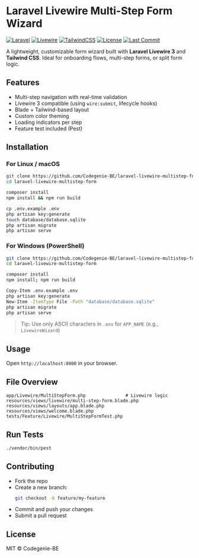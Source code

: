 # Laravel Livewire Multi-Step Form Wizard

[![Laravel](https://img.shields.io/badge/Laravel-12.x-red?logo=laravel)](https://laravel.com)
[![Livewire](https://img.shields.io/badge/Livewire-3.6-blueviolet)](https://livewire.laravel.com)
[![TailwindCSS](https://img.shields.io/badge/TailwindCSS-3.4.x-38bdf8?logo=tailwindcss)](https://tailwindcss.com)
[![License](https://img.shields.io/github/license/Codegenie-BE/laravel-livewire-multistep-form)](LICENSE)
[![Last Commit](https://img.shields.io/github/last-commit/Codegenie-BE/laravel-livewire-multistep-form)](https://github.com/Codegenie-BE/laravel-livewire-multistep-form/commits/main)

A lightweight, customizable form wizard built with **Laravel Livewire 3** and **Tailwind CSS**. Ideal for onboarding flows, multi-step forms, or split form logic.

## Features

- Multi-step navigation with real-time validation
- Livewire 3 compatible (using `wire:submit`, lifecycle hooks)
- Blade + Tailwind-based layout
- Custom color theming
- Loading indicators per step
- Feature test included (Pest)

## Installation

### For Linux / macOS

```bash
git clone https://github.com/Codegenie-BE/laravel-livewire-multistep-form.git
cd laravel-livewire-multistep-form

composer install
npm install && npm run build

cp .env.example .env
php artisan key:generate
touch database/database.sqlite
php artisan migrate
php artisan serve
```
### For Windows (PowerShell)
```bash
git clone https://github.com/Codegenie-BE/laravel-livewire-multistep-form.git
cd laravel-livewire-multistep-form

composer install
npm install; npm run build

Copy-Item .env.example .env
php artisan key:generate
New-Item -ItemType File -Path "database/database.sqlite"
php artisan migrate
php artisan serve
```

> Tip: Use only ASCII characters in `.env` for `APP_NAME` (e.g., `LivewireWizard`)

## Usage

Open `http://localhost:8000` in your browser.

## File Overview

```
app/Livewire/MultiStepForm.php               # Livewire logic
resources/views/livewire/multi-step-form.blade.php
resources/views/layouts/app.blade.php
resources/views/welcome.blade.php
tests/Feature/Livewire/MultiStepFormTest.php
```

## Run Tests

```bash
./vendor/bin/pest
```

## Contributing

- Fork the repo
- Create a new branch:
  ```bash
  git checkout -b feature/my-feature
  ```
- Commit and push your changes
- Submit a pull request

## License

MIT © Codegenie-BE
